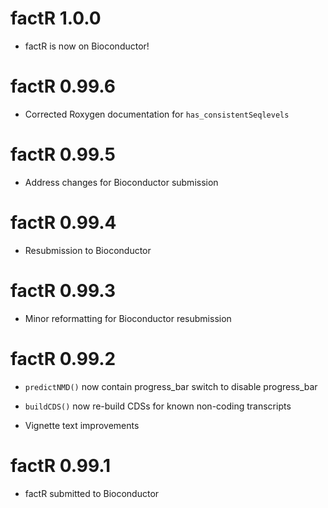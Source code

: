 # factR 1.0.0

* factR is now on Bioconductor!

# factR 0.99.6

* Corrected Roxygen documentation for `has_consistentSeqlevels`

# factR 0.99.5

* Address changes for Bioconductor submission

# factR 0.99.4

* Resubmission to Bioconductor

# factR 0.99.3

* Minor reformatting for Bioconductor resubmission

# factR 0.99.2

* `predictNMD()` now contain progress_bar switch to disable progress_bar

* `buildCDS()` now re-build CDSs for known non-coding transcripts

* Vignette text improvements

# factR 0.99.1

* factR submitted to Bioconductor
